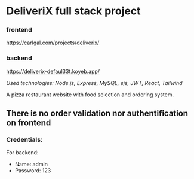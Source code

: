 # DeliveriX full stack project

### frontend
https://carlgal.com/projects/deliverix/

### backend
https://deliverix-defaul33t.koyeb.app/

_Used technologies: Node.js, Express, MySQL, ejs, JWT, React, Tailwind_

A pizza restaurant website with food selection and ordering system. 
## There is no order validation nor authentification on frontend

### Credentials:

For backend:
- Name: admin
- Password: 123

